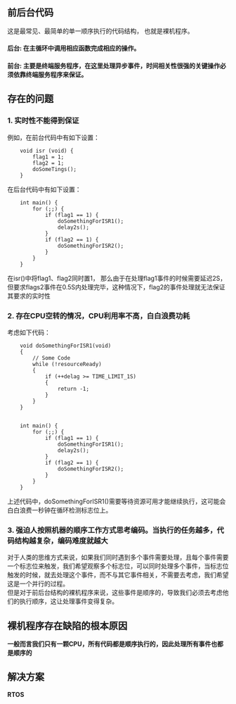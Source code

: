## 前后台代码
这是最常见、最简单的单一顺序执行的代码结构， 也就是裸机程序。  
#### **后台**: 在主循环中调用相应函数完成相应的操作。
#### **前台**: 主要是终端服务程序，在这里处理异步事件，时间相关性很强的关键操作必须依靠终端服务程序来保证。  


## 存在的问题

### 1. 实时性不能得到保证
例如，在前台代码中有如下设置：
   
```
    void isr (void) {
        flag1 = 1;
        flag2 = 1;
        doSomeTings();
    }
```  
    
在后台代码中有如下设置：  
      
```
    int main() {
        for (;;) {
            if (flag1 == 1) {
                doSomethingForISR1();
                delay2s();
            }
            if (flag2 == 1) {
                doSomethingForISR2();
            }
        }
    }
```
 在isr()中将flag1、flag2同时置1， 那么由于在处理flag1事件的时候需要延迟2S，但要求flags2事件在0.5S内处理完毕，这种情况下，flag2的事件处理就无法保证其要求的实时性

### 2. 存在CPU空转的情况，CPU利用率不高，白白浪费功耗
考虑如下代码：
```
    void doSomethingForISR1(void) 
    {
        // Some Code
        while (!resourceReady) 
        {
            if (++delag >= TIME_LIMIT_1S) 
            {
                return -1;
            }
        }
    }
    
    
    int main() {
        for (;;) {
            if (flag1 == 1) {
                doSomethingForISR1();
                delay2s();
            }
            if (flag2 == 1) {
                doSomethingForISR2();
            }
        }
    }
```
上述代码中，doSomethingForISR1()需要等待资源可用才能继续执行，这可能会白白浪费一秒钟在循环检测标志位上。  

### 3.  强迫人按照机器的顺序工作方式思考编码。当执行的任务越多，代码结构越复杂，编码难度就越大

对于人类的思维方式来说，如果我们同时遇到多个事件需要处理，且每个事件需要一个标志位来触发，我们希望观察多个标志位，可以同时处理多个事件，当标志位触发的时候，就去处理这个事件，而不与其它事件相关，不需要去考虑，我们希望这是一个并行的过程。  
但是对于前后台结构的裸机程序来说，这些事件是顺序的，导致我们必须去考虑他们的执行顺序，这让处理事件变得复杂。  

## 裸机程序存在缺陷的根本原因
**一般而言我们只有一颗CPU，所有代码都是顺序执行的，因此处理所有事件也都是顺序的**
## 解决方案
**RTOS**